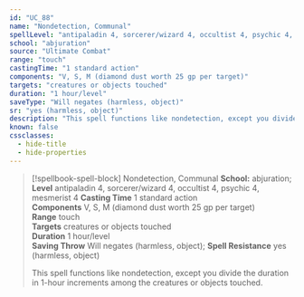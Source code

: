 ```yaml
---
id: "UC_88"
name: "Nondetection, Communal"
spellLevel: "antipaladin 4, sorcerer/wizard 4, occultist 4, psychic 4, mesmerist 4"
school: "abjuration"
source: "Ultimate Combat"
range: "touch"
castingTime: "1 standard action"
components: "V, S, M (diamond dust worth 25 gp per target)"
targets: "creatures or objects touched"
duration: "1 hour/level"
saveType: "Will negates (harmless, object)"
sr: "yes (harmless, object)"
description: "This spell functions like nondetection, except you divide the duration in 1-hour increments among the creatures or objects touched."
known: false
cssclasses:
  - hide-title
  - hide-properties
---
```


> [!spellbook-spell-block] Nondetection, Communal
> **School:** abjuration; **Level** antipaladin 4, sorcerer/wizard 4, occultist 4, psychic 4, mesmerist 4
> **Casting Time** 1 standard action  
> **Components** V, S, M (diamond dust worth 25 gp per target)  
> **Range** touch  
> **Targets** creatures or objects touched  
> **Duration** 1 hour/level  
> **Saving Throw** Will negates (harmless, object); **Spell Resistance** yes (harmless, object)
> 
> This spell functions like nondetection, except you divide the duration in 1-hour increments among the creatures or objects touched.